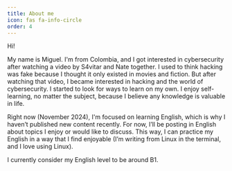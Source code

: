 ```yaml
---
title: About me
icon: fas fa-info-circle
order: 4
---
```


Hi!

My name is Miguel. I'm from Colombia, and I got interested in cybersecurity after watching a video by S4vitar and Nate together. I used to think hacking was fake because I thought it only existed in movies and fiction. But after watching that video, I became interested in hacking and the world of cybersecurity. I started to look for ways to learn on my own. I enjoy self-learning, no matter the subject, because I believe any knowledge is valuable in life.

Right now (November 2024), I'm focused on learning English, which is why I haven’t published new content recently. For now, I’ll be posting in English about topics I enjoy or would like to discuss. This way, I can practice my English in a way that I find enjoyable (I’m writing from Linux in the terminal, and I love using Linux).

I currently consider my English level to be around B1.
